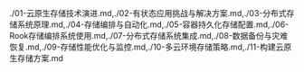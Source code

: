 ./01-云原生存储技术演进.md,./02-有状态应用挑战与解决方案.md,./03-分布式存储系统原理.md,./04-存储编排与自动化.md,./05-容器持久化存储配置.md,./06-Rook存储编排系统使用.md,./07-分布式存储系统集成.md,./08-数据备份与灾难恢复.md,./09-存储性能优化与监控.md,./10-多云环境存储策略.md,./11-构建云原生存储方案.md